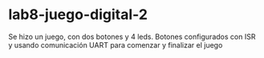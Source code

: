 # lab8-juego-digital-2
Se hizo un juego, con dos botones y 4 leds. Botones configurados con ISR y usando comunicación UART para comenzar y finalizar el juego
